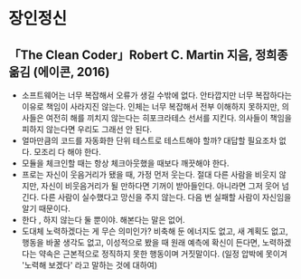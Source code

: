 # 장인정신

## 「The Clean Coder」Robert C. Martin 지음, 정희종 옮김 (에이콘, 2016)

- 소프트웨어는 너무 복잡해서 오류가 생길 수밖에 없다. 안타깝지만 너무 복잡하다는 이유로 책임이 사라지진 않는다. 인체는 너무 복잡해서 전부 이해하지 못하지만, 의사들은 여전히 해를 끼치지 않는다는 히포크라테스 선서를 지킨다. 의사들이 책임을 피하지 않는다면 우리도 그래선 안 된다.
- 얼마만큼의 코드를 자동화한 단위 테스트로 테스트해야 할까? 대답할 필요조차 없다. 모조리 다 해야 한다.
- 모듈을 체크인할 때는 항상 체크아웃했을 때보다 깨끗해야 한다.
- 프로는 자신이 웃음거리가 됐을 때, 가정 먼저 웃는다. 절대 다른 사람을 비웃지 않지만, 자신이 비웃음거리가 될 만하다면 기꺼이 받아들인다. 아니라면 그저 웃어 넘긴다. 다른 사람이 실수했다고 망신을 주지 않는다. 다음 번 실패할 사람이 자신임을 알기 때문이다.
- 한다 , 하지 않는다 둘 뿐이야. 해본다는 말은 없어.
- 도대체 노력하겠다는 게 무슨 의미인가? 비축해 둔 에너지도 없고, 새 계획도 없고, 행동을 바꿀 생각도 없고, 이성적으로 봤을 때 원래 예측에 확신이 든다면, 노력하겠다는 약속은 근본적으로 정직하지 못한 행동이며 거짓말이다. (일정 압박에 못이겨 '노력해 보겠다' 라고 말하는 것에 대하여)
